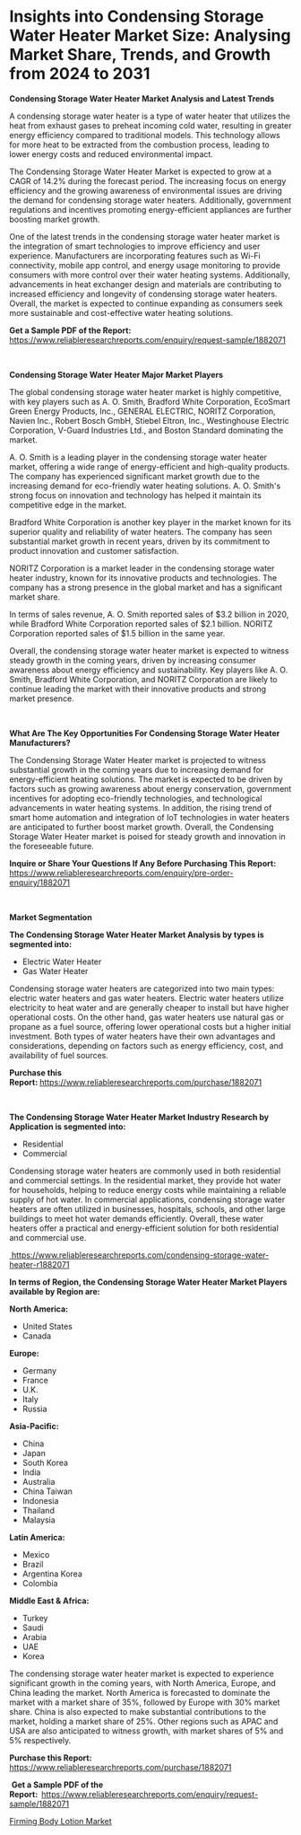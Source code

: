 <p><h1>Insights into Condensing Storage Water Heater Market Size: Analysing Market Share, Trends, and Growth from 2024 to 2031</h1></p><p><strong>Condensing Storage Water Heater Market Analysis and Latest Trends</strong></p>
<p><p>A condensing storage water heater is a type of water heater that utilizes the heat from exhaust gases to preheat incoming cold water, resulting in greater energy efficiency compared to traditional models. This technology allows for more heat to be extracted from the combustion process, leading to lower energy costs and reduced environmental impact.</p><p>The Condensing Storage Water Heater Market is expected to grow at a CAGR of 14.2% during the forecast period. The increasing focus on energy efficiency and the growing awareness of environmental issues are driving the demand for condensing storage water heaters. Additionally, government regulations and incentives promoting energy-efficient appliances are further boosting market growth.</p><p>One of the latest trends in the condensing storage water heater market is the integration of smart technologies to improve efficiency and user experience. Manufacturers are incorporating features such as Wi-Fi connectivity, mobile app control, and energy usage monitoring to provide consumers with more control over their water heating systems. Additionally, advancements in heat exchanger design and materials are contributing to increased efficiency and longevity of condensing storage water heaters. Overall, the market is expected to continue expanding as consumers seek more sustainable and cost-effective water heating solutions.</p></p>
<p><strong>Get a Sample PDF of the Report:&nbsp;</strong> <a href="https://www.reliableresearchreports.com/enquiry/request-sample/1882071">https://www.reliableresearchreports.com/enquiry/request-sample/1882071</a></p>
<p>&nbsp;</p>
<p><strong>Condensing Storage Water Heater Major Market Players</strong></p>
<p><p>The global condensing storage water heater market is highly competitive, with key players such as A. O. Smith, Bradford White Corporation, EcoSmart Green Energy Products, Inc., GENERAL ELECTRIC, NORITZ Corporation, Navien Inc., Robert Bosch GmbH, Stiebel Eltron, Inc., Westinghouse Electric Corporation, V-Guard Industries Ltd., and Boston Standard dominating the market.</p><p>A. O. Smith is a leading player in the condensing storage water heater market, offering a wide range of energy-efficient and high-quality products. The company has experienced significant market growth due to the increasing demand for eco-friendly water heating solutions. A. O. Smith's strong focus on innovation and technology has helped it maintain its competitive edge in the market.</p><p>Bradford White Corporation is another key player in the market known for its superior quality and reliability of water heaters. The company has seen substantial market growth in recent years, driven by its commitment to product innovation and customer satisfaction.</p><p>NORITZ Corporation is a market leader in the condensing storage water heater industry, known for its innovative products and technologies. The company has a strong presence in the global market and has a significant market share.</p><p>In terms of sales revenue, A. O. Smith reported sales of $3.2 billion in 2020, while Bradford White Corporation reported sales of $2.1 billion. NORITZ Corporation reported sales of $1.5 billion in the same year.</p><p>Overall, the condensing storage water heater market is expected to witness steady growth in the coming years, driven by increasing consumer awareness about energy efficiency and sustainability. Key players like A. O. Smith, Bradford White Corporation, and NORITZ Corporation are likely to continue leading the market with their innovative products and strong market presence.</p></p>
<p>&nbsp;</p>
<p><strong>What Are The Key Opportunities For Condensing Storage Water Heater Manufacturers?</strong></p>
<p><p>The Condensing Storage Water Heater market is projected to witness substantial growth in the coming years due to increasing demand for energy-efficient heating solutions. The market is expected to be driven by factors such as growing awareness about energy conservation, government incentives for adopting eco-friendly technologies, and technological advancements in water heating systems. In addition, the rising trend of smart home automation and integration of IoT technologies in water heaters are anticipated to further boost market growth. Overall, the Condensing Storage Water Heater market is poised for steady growth and innovation in the foreseeable future.</p></p>
<p><strong>Inquire or Share Your Questions If Any Before Purchasing This Report:</strong> <a href="https://www.reliableresearchreports.com/enquiry/pre-order-enquiry/1882071">https://www.reliableresearchreports.com/enquiry/pre-order-enquiry/1882071</a></p>
<p>&nbsp;</p>
<p><strong>Market Segmentation</strong></p>
<p><strong>The Condensing Storage Water Heater Market Analysis by types is segmented into:</strong></p>
<p><ul><li>Electric Water Heater</li><li>Gas Water Heater</li></ul></p>
<p><p>Condensing storage water heaters are categorized into two main types: electric water heaters and gas water heaters. Electric water heaters utilize electricity to heat water and are generally cheaper to install but have higher operational costs. On the other hand, gas water heaters use natural gas or propane as a fuel source, offering lower operational costs but a higher initial investment. Both types of water heaters have their own advantages and considerations, depending on factors such as energy efficiency, cost, and availability of fuel sources.</p></p>
<p><strong>Purchase this Report:&nbsp;</strong><a href="https://www.reliableresearchreports.com/purchase/1882071">https://www.reliableresearchreports.com/purchase/1882071</a></p>
<p>&nbsp;</p>
<p><strong>The Condensing Storage Water Heater Market Industry Research by Application is segmented into:</strong></p>
<p><ul><li>Residential</li><li>Commercial</li></ul></p>
<p><p>Condensing storage water heaters are commonly used in both residential and commercial settings. In the residential market, they provide hot water for households, helping to reduce energy costs while maintaining a reliable supply of hot water. In commercial applications, condensing storage water heaters are often utilized in businesses, hospitals, schools, and other large buildings to meet hot water demands efficiently. Overall, these water heaters offer a practical and energy-efficient solution for both residential and commercial use.</p></p>
<p><a href="https://www.reliableresearchreports.com/condensing-storage-water-heater-r1882071">&nbsp;https://www.reliableresearchreports.com/condensing-storage-water-heater-r1882071</a></p>
<p><strong>In terms of Region, the Condensing Storage Water Heater Market Players available by Region are:</strong></p>
<p>
    <p> <strong> North America: </strong>
        <ul>
            <li>United States</li>
            <li>Canada</li>
        </ul>
        </p> 
    <p> <strong> Europe: </strong>
        <ul>
            <li>Germany</li>
            <li>France</li>
            <li>U.K.</li>
            <li>Italy</li>
            <li>Russia</li>
        </ul>
        </p> 
    <p> <strong> Asia-Pacific: </strong>
        <ul>
            <li>China</li>
            <li>Japan</li>
            <li>South Korea</li>
            <li>India</li>
            <li>Australia</li>
            <li>China Taiwan</li>
            <li>Indonesia</li>
            <li>Thailand</li>
            <li>Malaysia</li>
        </ul>
        </p> 
    <p> <strong> Latin America: </strong>
        <ul>
            <li>Mexico</li>
            <li>Brazil</li>
            <li>Argentina Korea</li>
            <li>Colombia</li>
        </ul>
        </p> 
    <p> <strong> Middle East & Africa: </strong>
        <ul>
            <li>Turkey</li>
            <li>Saudi</li>
            <li>Arabia</li>
            <li>UAE</li>
            <li>Korea</li>
        </ul>
    </p>
    </p>
<p><p>The condensing storage water heater market is expected to experience significant growth in the coming years, with North America, Europe, and China leading the market. North America is forecasted to dominate the market with a market share of 35%, followed by Europe with 30% market share. China is also expected to make substantial contributions to the market, holding a market share of 25%. Other regions such as APAC and USA are also anticipated to witness growth, with market shares of 5% and 5% respectively.</p></p>
<p><strong>Purchase this Report: </strong><a href="https://www.reliableresearchreports.com/purchase/1882071">https://www.reliableresearchreports.com/purchase/1882071</a></p>
<p>&nbsp;<strong>Get a Sample PDF of the Report:&nbsp;&nbsp;</strong><a href="https://www.reliableresearchreports.com/enquiry/request-sample/1882071">https://www.reliableresearchreports.com/enquiry/request-sample/1882071</a></p>
<p><strong></strong></p>
<p><p><a href="https://github.com/FrankHernanXXfnf/Market-Research-Report-List-1/blob/main/firming-body-lotion-market.md">Firming Body Lotion Market</a></p></p>